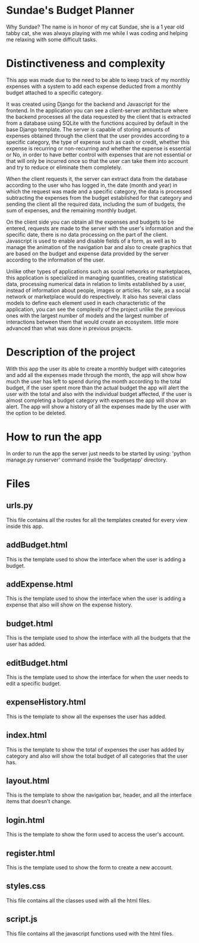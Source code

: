 # Sundae's Budget Planner

Why Sundae? The name is in honor of my cat Sundae, she is a 1 year old tabby cat, she was always playing with me while I was coding and helping me relaxing with some difficult tasks.

# Distinctiveness and complexity

This app was made due to the need to be able to keep track of my monthly expenses with a system to add each expense deducted from a monthly budget attached to a specific category.

It was created using Django for the backend and Javascript for the frontend. In the application you can see a client-server architecture where the backend processes all the data requested by the client that is extracted from a database using SQLite with the functions acquired by default in the base Django template. The server is capable of storing amounts of expenses obtained through the client that the user provides according to a specific category, the type of expense such as cash or credit, whether this expense is recurring or non-recurring and whether the expense is essential or No, in order to have better control with expenses that are not essential or that will only be incurred once so that the user can take them into account and try to reduce or eliminate them completely.

When the client requests it, the server can extract data from the database according to the user who has logged in, the date (month and year) in which the request was made and a specific category, the data is processed subtracting the expenses from the budget established for that category and sending the client all the required data, including the sum of budgets, the sum of expenses, and the remaining monthly budget.

On the client side you can obtain all the expenses and budgets to be entered, requests are made to the server with the user's information and the specific date, there is no data processing on the part of the client. Javascript is used to enable and disable fields of a form, as well as to manage the animation of the navigation bar and also to create graphics that are based on the budget and expense data provided by the server according to the information of the user.

Unlike other types of applications such as social networks or marketplaces, this application is specialized in managing quantities, creating statistical data, processing numerical data in relation to limits established by a user, instead of information about people, images or articles. for sale, as a social network or marketplace would do respectively. It also has several class models to define each element used in each characteristic of the application, you can see the complexity of the project unlike the previous ones with the largest number of models and the largest number of interactions between them that would create an ecosystem. little more advanced than what was done in previous projects.

# Description of the project

With this app the user its able to create a monthly budget with categories and add all the expenses made through the month, the app will show how much the user has left to spend during the month according to the total budget, if the user spent more than the actual budget the app will alert the user with the total and also with the individual budget affected, if the user is almost completing a budget category with expenses the app will show an alert. The app will show a history of all the expenses made by the user with the option to be deleted.

# How to run the app

In order to run the app the server just needs to be started by using: 'python manage.py runserver' command inside the 'budgetapp' directory.

# Files

## urls.py

This file contains all the routes for all the templates created for every view inside this app.

## addBudget.html

This is the template used to show the interface when the user is adding a budget.

## addExpense.html

This is the template used to show the interface when the user is adding a expense that also will show on the expense history.

## budget.html

This is the template used to show the interface with all the budgets that the user has added.

## editBudget.html

This is the template used to show the interface for when the user needs to edit a specific budget.

## expenseHistory.html

This is the template to show all the expenses the user has added.

## index.html

This is the template to show the total of expenses the user has added by category and also will show the total budget of all categories that the user has.

## layout.html

This is the template to show the navigation bar, header, and all the interface items that doesn't change.

## login.html

This is the template to show the form used to access the user's account.

## register.html

This is the template used to show the form to create a new account.

## styles.css

This file contains all the classes used with all the html files.

## script.js

This file contains all the javascript functions used with the html files.